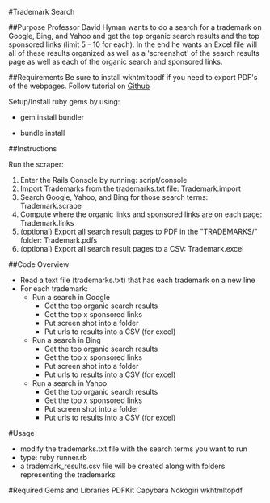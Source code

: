 #Trademark Search

##Purpose
Professor David Hyman wants to do a search for a trademark on Google, Bing, and Yahoo and get the top organic search results and the top sponsored links (limit 5 - 10 for each).  In the end he wants an Excel file will all of these results organized as well as a 'screenshot' of the search results page as well as each of the organic search and sponsored links.

##Requirements
Be sure to install wkhtmltopdf if you need to export PDF's of the webpages. Follow tutorial on [Github](https://github.com/jdpace/PDFKit/wiki/Installing-WKHTMLTOPDF)

Setup/Install ruby gems by using:

* gem install bundler

* bundle install


##Instructions

Run the scraper:

1. Enter the Rails Console by running: script/console
2. Import Trademarks from the trademarks.txt file: Trademark.import
3. Search Google, Yahoo, and Bing for those search terms: Trademark.scrape
4. Compute where the organic links and sponsored links are on each page: Trademark.links
5. (optional) Export all search result pages to PDF in the "TRADEMARKS/" folder: Trademark.pdfs
5. (optional) Export all search result pages to a CSV: Trademark.excel


##Code Overview

- Read a text file (trademarks.txt) that has each trademark on a new line
- For each trademark:
  - Run a search in Google
      - Get the top organic search results
      - Get the top x sponsored links
      - Put screen shot into a folder
      - Put urls to results into a CSV (for excel)
  - Run a search in Bing
      - Get the top organic search results
      - Get the top x sponsored links
      - Put screen shot into a folder
      - Put urls to results into a CSV (for excel)
  - Run a search in Yahoo
      - Get the top organic search results
      - Get the top x sponsored links
      - Put screen shot into a folder
      - Put urls to results into a CSV (for excel)

#Usage
- modify the trademarks.txt file with the search terms you want to run
- type: ruby runner.rb
- a trademark_results.csv file will be created along with folders representing the trademarks

#Required Gems and Libraries
PDFKit
Capybara
Nokogiri
wkhtmltopdf
